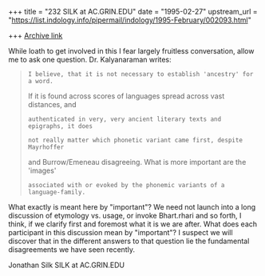 +++
title = "232 SILK at AC.GRIN.EDU"
date = "1995-02-27"
upstream_url = "https://list.indology.info/pipermail/indology/1995-February/002093.html"

+++
[Archive link](https://list.indology.info/pipermail/indology/1995-February/002093.html)

While loath to get involved in this I fear largely fruitless conversation,
allow me to ask one question.  Dr. Kalyanaraman writes:

>     I believe, that it is not necessary to establish 'ancestry' for a word.
>If
>     it is found across scores of languages spread across vast distances, and
>
>     authenticated in very, very ancient literary texts and epigraphs, it does
>
>     not really matter which phonetic variant came first, despite Mayrhoffer
>and
>     Burrow/Emeneau disagreeing. What is more important are the 'images'
>
>     associated with or evoked by the phonemic variants of a language-family.
>
>

What exactly is meant here by "important"?  We need not launch into a long
discussion of etymology vs. usage, or invoke Bhart.rhari and so forth, I
think, if we clarify first and foremost what it is we are after.  What does
each participant in this discussion mean by "important"?  I suspect we will
discover that in the different answers to that question lie the fundamental
disagreements we have seen recently.

Jonathan Silk
SILK at AC.GRIN.EDU







